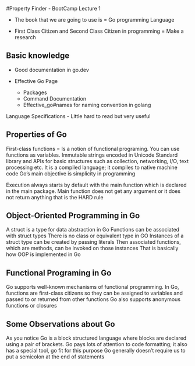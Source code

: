 #Property Finder - BootCamp Lecture 1

- The book that we are going to use is = Go programming Language

- First Class Citizen and Second Class Citizen in programming = Make a research


## Basic knowledge

- Good documentation in go.dev

- Effective Go Page
  - Packages
  - Command Documentation
  - Effective_go#names for naming convention in golang

Language Specifications - Little hard to read but very useful

## Properties of Go

First-class functions = Is a notion of functional programing. You can use functions as variables.
Immutable strings encoded in Unicode
Standard library and APIs for basic structures such as collection, networking, I/O, text processing etc.
It is a compiled language; it compiles to native machine code
Go’s main objective is simplicity in programming

Execution always starts by default with the main function which is declared in the main package.
Main function does not get any argument or it does not return anything that is the HARD rule


## Object-Oriented Programming in Go

A struct is a type for data abstraction in Go
Functions can be associated with struct types
There is no class or equivalent type in GO
Instances of a struct type can be created by passing literals
Then associated functions, which are methods, can be invoked on those instances
That is basically how OOP is implemented in Go


## Functional Programing in Go

Go supports well-known mechanisms of functional programming.
In Go, functions are first-class citizens so they can be assigned to variables and passed to or returned from other functions
Go also supports anonymous functions or closures

## Some Observations about Go
As you notice
Go is a block structured language where blocks are declared using a pair of brackets.
Go pays lots of attention to code formatting; it also has a special tool, go fit for this purpose
Go generally doesn’t require us to put a semicolon at the end of statements


